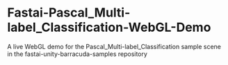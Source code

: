 # Fastai-Pascal_Multi-label_Classification-WebGL-Demo
 A live WebGL demo for the Pascal_Multi-label_Classification sample scene in the fastai-unity-barracuda-samples repository 

